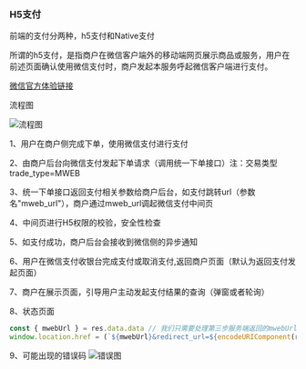 ### H5支付

前端的支付分两种，h5支付和Native支付

所谓的h5支付，是指商户在微信客户端外的移动端网页展示商品或服务，用户在前述页面确认使用微信支付时，商户发起本服务呼起微信客户端进行支付。

[微信官方体验链接](https://wxpay.wxutil.com/mch/pay/h5.v2.php)

流程图

![流程图](/zxz/images/projects/h5/chapter.png)

1、用户在商户侧完成下单，使用微信支付进行支付

2、由商户后台向微信支付发起下单请求（调用统一下单接口）注：交易类型trade_type=MWEB

3、统一下单接口返回支付相关参数给商户后台，如支付跳转url（参数名"mweb_url"），商户通过mweb_url调起微信支付中间页

4、中间页进行H5权限的校验，安全性检查

5、如支付成功，商户后台会接收到微信侧的异步通知

6、用户在微信支付收银台完成支付或取消支付,返回商户页面（默认为返回支付发起页面）

7、商户在展示页面，引导用户主动发起支付结果的查询（弹窗或者轮询）

8、状态页面

```javascript
const { mwebUrl } = res.data.data // 我们只需要处理第三步服务端返回的mwebUrl拼接redirect_url回调url（需对redirect_url进行urlencode处理）
window.location.href = (`${mwebUrl}&redirect_url=${encodeURIComponent(redirect_url)}`)
```

9、可能出现的错误码
![错误图](/zxz/images/projects/h5/error.png)
